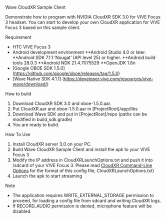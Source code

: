 Wave CloudXR Sample Client

Demonstrate how to program with NVIDIA CloudXR SDK 3.0 for VIVE Focus 3 headset. You can start to develop your own CloudXR application for VIVE Focus 3 based on this sample client.

Requirement
* HTC VIVE Focus 3
* Android development environment
**Android Studio 4.0 or later.
**Android SDK 7.1.1 ‘Nougat’ (API level 25) or higher.
**Android build tools 28.0.3
**Android NDK 21.4.7075529
**OpenJDK 1.8n
* [Google OBOE SDK 1.5.0] (https://github.com/google/oboe/releases/tag/1.5.0)
* [Wave Native SDK 4.1.1] (https://developer.vive.com/resources/vive-wave/download/)

How to build
1. Download CloudXR SDK 3.0 and oboe-1.5.0.aar.
2. Put CloudXR.aar and oboe-1.5.0.aar in [ProjectRoot]/app/libs
3. Download Wave SDK and put in [ProjectRoot]/repo (paths can be modified in build_sdk.gradle)
4. You are ready to build.

How To Use
1. Install CloudXR server 3.0 on your PC.
2. Build Wave CloudXR Sample Client and install the apk to your VIVE Focus 3
3. Modify the IP address in CloudXRLaunchOptions.txt and push it into /sdcard of your VIVE Focus 3. Please read [CloudXR Command-Line Options](https://docs.nvidia.com/cloudxr-sdk/usr_guide/cmd_line_options.html#command-line-options) for the format of this config file, CloudXRLaunchOptions.txt)
4. Launch the apk to start streaming

Note
* The application requires WRITE_EXTERNAL_STORAGE permission to proceed, for loading a config file from sdcard and writing CloudXR logs.
* If RECORD_AUDIO permission is denied, microphone feature will be disabled.


